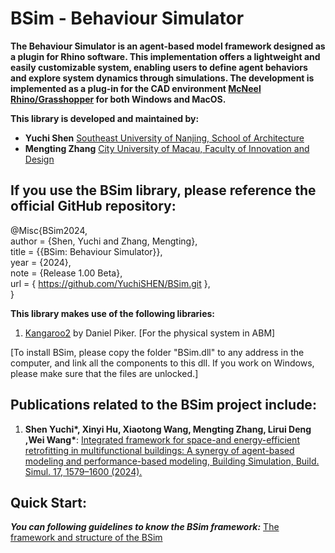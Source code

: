 # BSim - Behaviour Simulator

__The Behaviour Simulator is an agent-based model framework designed as a plugin for Rhino software. This implementation offers a lightweight and easily customizable system, enabling users to define agent behaviors and explore system dynamics through simulations. The development is implemented as a plug-in for the CAD environment [McNeel Rhino/Grasshopper](https://www.rhino3d.com/) for both Windows and MacOS.__

__This library is developed and maintained by:__
- __Yuchi Shen__ [Southeast University of Nanjing, School of Architecture](http://arch.seu.edu.cn/jz_en/main.htm)
- __Mengting Zhang__ [City University of Macau, Faculty of Innovation and Design](https://fiad.cityu.edu.mo/)

## If you use the BSim library, please reference the official GitHub repository:

  @Misc{BSim2024, <br>
  author = {Shen, Yuchi and Zhang, Mengting}, <br>
  title = {{BSim: Behaviour Simulator}}, <br>
  year = {2024}, <br>
  note = {Release 1.00 Beta}, <br>
  url = { https://github.com/YuchiSHEN/BSim.git }, <br>
  }
  
**This library makes use of the following libraries:**
1. [Kangaroo2](https://www.rhino3d.com/) by Daniel Piker. [For the physical system in ABM]
  
[To install  BSim, please copy the folder "BSim.dll" to any address in the computer, and link all the components to this dll. If you work on Windows, please make sure that the files are unlocked.]

## Publications related to the BSim project include:
1. __Shen Yuchi*, Xinyi Hu, Xiaotong Wang, Mengting Zhang, Lirui Deng ,Wei Wang*__: [Integrated framework for space-and energy-efficient retrofitting in multifunctional buildings: A synergy of agent-based modeling and performance-based modeling, Building Simulation, Build. Simul. 17, 1579–1600 (2024).](https://doi.org/10.1007/s12273-024-1148-z) 

## Quick Start:
***You can following guidelines to know the BSim framework:***
[The framework and structure of the BSim](/manual/Framework.md)
